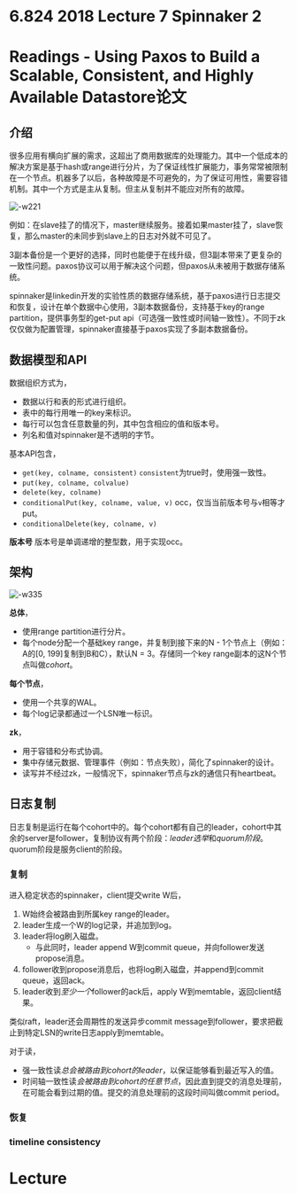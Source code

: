 # 6.824 2018 Lecture 7 Spinnaker 2
# Readings - Using Paxos to Build a Scalable, Consistent, and Highly Available Datastore论文
## 介绍
很多应用有横向扩展的需求，这超出了商用数据库的处理能力。其中一个低成本的解决方案是基于hash或range进行分片，为了保证线性扩展能力，事务常常被限制在一个节点。机器多了以后，各种故障是不可避免的，为了保证可用性，需要容错机制。其中一个方式是主从复制。但主从复制并不能应对所有的故障。

![-w221](media/2019/15675833001721/15675833135986.jpg)

例如：在slave挂了的情况下，master继续服务。接着如果master挂了，slave恢复，那么master的未同步到slave上的日志对外就不可见了。

3副本备份是一个更好的选择，同时也能便于在线升级，但3副本带来了更复杂的一致性问题。paxos协议可以用于解决这个问题，但paxos从未被用于数据存储系统。

spinnaker是linkedin开发的实验性质的数据存储系统，基于paxos进行日志提交和恢复，设计在单个数据中心使用，3副本数据备份，支持基于key的range partition，提供事务型的get-put api（可选强一致性或时间轴一致性）。不同于zk仅仅做为配置管理，spinnaker直接基于paxos实现了多副本数据备份。

## 数据模型和API
数据组织方式为，
* 数据以行和表的形式进行组织。
* 表中的每行用唯一的key来标识。
* 每行可以包含任意数量的列，其中包含相应的值和版本号。
* 列名和值对spinnaker是不透明的字节。

基本API包含，
* `get(key, colname, consistent)`
    `consistent`为true时，使用强一致性。
* `put(key, colname, colvalue)`
* `delete(key, colname)`
* `conditionalPut(key, colname, value, v)`
    occ，仅当当前版本号与`v`相等才put。
* `conditionalDelete(key, colname, v)`

**版本号**
版本号是单调递增的整型数，用于实现occ。

## 架构
![-w335](media/2019/15675833001721/15675833310051.jpg)

**总体**，
* 使用range partition进行分片。
* 每个node分配一个基础key range，并复制到接下来的N - 1个节点上（例如：A的[0, 199]复制到B和C），默认N = 3。存储同一个key range副本的这N个节点叫做*cohort*。

**每个节点**，
* 使用一个共享的WAL。
* 每个log记录都通过一个LSN唯一标识。

**zk**，
* 用于容错和分布式协调。
* 集中存储元数据、管理事件（例如：节点失败），简化了spinnaker的设计。
* 读写并不经过zk，一般情况下，spinnaker节点与zk的通信只有heartbeat。

## 日志复制
日志复制是运行在每个cohort中的。每个cohort都有自己的leader，cohort中其余的server是follower，复制协议有两个阶段：*leader选举*和*quorum阶段*。quorum阶段是服务client的阶段。

### 复制
进入稳定状态的spinnaker，client提交write W后，
1. W始终会被路由到所属key range的leader。
2. leader生成一个W的log记录，并追加到log。
3. leader将log刷入磁盘。
    * 与此同时，leader append W到commit queue，并向follower发送propose消息。
4. follower收到propose消息后，也将log刷入磁盘，并append到commit queue，返回ack。
5. leader收到*至少一个*follower的ack后，apply W到memtable，返回client结果。

类似raft，leader还会周期性的发送异步commit message到follower，要求把截止到特定LSN的write日志apply到memtable。

对于读，
* 强一致性读*总会被路由到cohort的leader*，以保证能够看到最近写入的值。
* 时间轴一致性读*会被路由到cohort的任意节点*，因此直到提交的消息处理前，在可能会看到过期的值。提交的消息处理前的这段时间叫做commit period。

### 恢复

### timeline consistency

# Lecture
